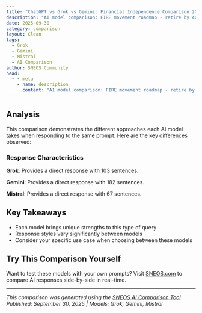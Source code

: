 ```yaml
---
title: "ChatGPT vs Grok vs Gemini: Financial Independence Comparison 2025"
description: "AI model comparison: FIRE movement roadmap - retire by 40 with detailed financial plan..."
date: 2025-09-30
category: comparison
layout: Clean
tags:
  - Grok
  - Gemini
  - Mistral
  - AI Comparison
author: SNEOS Community
head:
  - - meta
    - name: description
      content: "AI model comparison: FIRE movement roadmap - retire by 40 with detailed financial plan..."
---
```


<ChatComparison
  title="ChatGPT vs Grok vs Gemini: Financial Independence Comparison 2025"
  prompt="FIRE movement roadmap - retire by 40 with detailed financial plan"
  :responses='{
    "Grok": "The FIRE (Financial Independence, Retire Early) movement is a lifestyle and savings strategy aimed at achieving financial independence and retiring early, often by 40 or earlier. Retiring by 40 requires aggressive saving, strategic investing, and disciplined spending. Below is a detailed roadmap with a financial plan to help you achieve FIRE by 40. I\u0027ll assume you\u2019re starting in your 20s (e.g., at age 25) with 15 years to reach your goal. Adjust the numbers and timeline based on your starting age, income, and personal circumstances.\n\n---\n\n### **Key Principles of FIRE**\n1. **Save Aggressively**: Save 50-70% or more of your income.\n2. **Invest Smartly**: Grow your wealth through low-cost index funds, real estate, or other investments.\n3. **Minimize Expenses**: Live frugally by cutting unnecessary costs.\n4. **Know Your FIRE Number**: Calculate the amount you need to save to live off passive income (often using the 4% withdrawal rule).\n\n---\n\n### **Step 1: Assess Your Starting Point (Age 25)**\n- **Current Age**: 25\n- **Goal Retirement Age**: 40 (15 years to save and invest)\n- **Current Income**: Let\u2019s assume $60,000 per year after tax (adjust based on your situation)\n- **Current Savings**: Assume $10,000\n- **Current Debt**: Assume $0 (if you have debt, prioritize paying it off first)\n- **Estimated Annual Expenses in Retirement**: $40,000 (adjust based on your lifestyle and inflation)\n\n#### **Calculate Your FIRE Number**\n- The 4% withdrawal rule (a common FIRE guideline) suggests that you can withdraw 4% of your portfolio annually without depleting it.\n- FIRE Number = Annual Expenses / 0.04\n- FIRE Number = $40,000 / 0.04 = **$1,000,000**\n\n**Goal**: Save and invest $1,000,000 by age 40.\n\n---\n\n### **Step 2: Create a Budget and Maximize Savings Rate**\nTo retire by 40, you\u2019ll need to save and invest a significant portion of your income. Aim for a savings rate of 50-70%.\n\n#### **Sample Budget (Based on $60,000 Annual Income After Tax)**\n- **Annual Expenses**: $24,000 (40% of income)\n  - Housing: $9,600 ($800/month)\n  - Food: $3,600 ($300/month)\n  - Transportation: $2,400 ($200/month)\n  - Insurance/Healthcare: $2,400 ($200/month)\n  - Utilities/Internet: $1,800 ($150/month)\n  - Miscellaneous: $4,200 ($350/month)\n- **Annual Savings**: $36,000 (60% savings rate)\n\n**Note**: If your income is lower, focus on cutting expenses further or increasing income through side hustles or career growth. If your income is higher, save a larger percentage.\n\n---\n\n### **Step 3: Develop an Investment Strategy**\nThe key to reaching $1,000,000 in 15 years is to invest your savings in assets that grow over time. Historical stock market returns average 7-8% per year after inflation.\n\n#### **Investment Breakdown**\n- **Starting Savings**: $10,000\n- **Annual Savings**: $36,000\n- **Investment Return**: Assume 7% annual return compounded yearly\n- **Time Horizon**: 15 years\n\nUsing a compound interest calculator:\n- Saving $36,000/year at 7% for 15 years = **$879,000**\n- Initial $10,000 growing at 7% for 15 years = **$27,590**\n- **Total Portfolio at Age 40**: $879,000 \u002B $27,590 = **$906,590**\n\n**Gap to FIRE Number**: $1,000,000 - $906,590 = **$93,410**\n\n#### **How to Close the Gap**\n1. **Increase Income**: Earn more through promotions, career switches, or side hustles to boost savings.\n   - Example: Increasing income to $70,000/year and maintaining a 60% savings rate lets you save $42,000/year. Over 15 years at 7%, this results in $1,023,000 (including initial $10,000).\n2. **Increase Savings Rate**: Cut expenses further (e.g., save 65-70% of income).\n3. **Optimize Investments**: Consider a diversified portfolio with higher potential returns (e.g., mix of stocks, real estate, or small business investments).\n\n#### **Sample Investment Portfolio**\n- **70% Low-Cost Index Funds (e.g., S\u0026P 500 ETF like VOO or SPY)**: Low fees, broad market exposure.\n- **20% Bonds or Stable Assets**: For diversification and lower risk.\n- **10% Real Estate or Alternative Investments**: Rental properties or REITs for additional income streams.\n\n---\n\n### **Step 4: Manage Expenses and Lifestyle Inflation**\n- **Avoid Lifestyle Creep**: As your income rises, resist the urge to spend more. Redirect raises or bonuses to savings/investments.\n- **Track Spending**: Use budgeting apps like Mint or YNAB to monitor expenses.\n- **Live Below Your Means**: Consider cheaper housing, minimalist living, or DIY solutions to save money.\n\n#### **Adjust for Inflation**\n- Assume 2-3% inflation per year. In 15 years, your $40,000 annual expenses may rise to ~$54,000.\n- Adjusted FIRE Number: $54,000 / 0.04 = **$1,350,000**\n- To account for inflation, increase savings or aim for higher returns (e.g., 8%).\n\n---\n\n### **Step 5: Build Multiple Income Streams**\nRelying solely on a salary can limit your savings potential. Diversify income to accelerate FIRE:\n1. **Side Hustles**: Freelancing, tutoring, or online businesses can add $10,000-$20,000/year.\n2. **Real Estate**: Invest in rental properties for passive income.\n3. **Dividend Stocks**: Build a portfolio of dividend-paying stocks for additional income in retirement.\n\n#### **Example with Side Hustle**\n- Side Hustle Income: $15,000/year after tax\n- Save 80% of side hustle income: $12,000/year\n- Over 15 years at 7% return: **$293,000**\n- New Portfolio Total: $906,590 (from earlier) \u002B $293,000 = **$1,199,590**\n\n**Note**: This gets you closer to the adjusted FIRE number of $1,350,000.\n\n---\n\n### **Step 6: Plan for Healthcare and Emergencies**\n- **Emergency Fund**: Save 6-12 months of expenses ($20,000-$40,000) in a high-yield savings account before investing aggressively.\n- **Healthcare**: Research affordable insurance options post-retirement (e.g., ACA plans in the U.S.) or build a healthcare fund. Budget $5,000-$10,000/year for premiums or out-of-pocket costs.\n- **Taxes in Retirement**: Account for taxes on withdrawals (e.g., capital gains, dividends). Consult a financial advisor for tax-efficient strategies like Roth IRAs or 401(k) conversions.\n\n---\n\n### **Step 7: Milestones and Timeline**\nBreak down the 15-year journey into actionable milestones to stay motivated.\n\n#### **Age 25-30 (Years 1-5): Build the Foundation**\n- Save $36,000/year (total $180,000 saved).\n- Invest aggressively in index funds.\n- Build an emergency fund of $30,000.\n- Pay off any high-interest debt.\n- Expected Portfolio (with 7% return): ~$230,000 by age 30.\n\n#### **Age 30-35 (Years 6-10): Accelerate Growth**\n- Increase income to $80,000\u002B through career growth or side hustles.\n- Save $48,000/year (total $240,000 saved).\n- Explore real estate or other investments for diversification.\n- Expected Portfolio (with 7% return): ~$600,000 by age 35.\n\n#### **Age 35-40 (Years 11-15): Final Push**\n- Maintain or increase savings rate (60-70%).\n- Save $48,000/year (total $240,000 saved).\n- Fine-tune portfolio for stability as retirement approaches.\n- Expected Portfolio (with 7% return): ~$1,200,000-$1,350,000 by age 40.\n\n---\n\n### **Step 8: Post-FIRE Plan (Age 40 and Beyond)**\n- **Withdrawal Strategy**: Withdraw 4% annually ($40,000-$54,000 adjusted for inflation) from your portfolio.\n- **Diversify Income**: Use rental income, dividends, or part-time work to supplement withdrawals.\n- **Relocate if Needed**: Consider moving to a lower-cost area or country to stretch your savings.\n- **Reassess Regularly**: Monitor your portfolio and adjust withdrawals for market conditions or unexpected expenses.\n\n---\n\n### **Potential Challenges and Solutions**\n1. **Market Downturns**: A recession could impact returns. Solution: Maintain a diversified portfolio and an emergency fund.\n2. **Burnout**: High savings rates can be stressful. Solution: Balance frugality with small rewards or breaks.\n3. **Unexpected Expenses**: Medical emergencies or family obligations. Solution: Build a robust emergency fund and insurance coverage.\n4. **Income Stagnation**: If income doesn\u2019t grow, savings may fall short. Solution: Focus on skill development, networking, and side hustles.\n\n---\n\n### **Adjusted FIRE Number and Flexibility**\nIf $1,350,000 seems unattainable, consider **Lean FIRE** (minimalist lifestyle with lower expenses, e.g., $30,000/year = $750",
    "Gemini": "Okay, let\u0027s map out a potential FIRE (Financial Independence, Retire Early) roadmap targeting retirement by age 40.  This is a highly ambitious goal, so it requires a significant commitment to saving, investing, and potentially income generation.  This is a general template and needs to be customized based on your specific income, expenses, and risk tolerance.\n\n**I. Understanding the Landscape (Before Age 25 - or Current Age if Older)**\n\n*   **A.  Current Financial Assessment:**\n\n    *   **1.  Net Worth Calculation:**  Calculate your current net worth.  Assets (cash, investments, property) minus liabilities (debts).\n    *   **2.  Income \u0026 Expenses Tracking:**  Meticulously track every dollar coming in and going out for at least 3-6 months. Use budgeting software (YNAB, Mint, Personal Capital), spreadsheets, or a budgeting app.\n    *   **3.  Debt Assessment:**  List all debts (student loans, credit cards, car loans, mortgage). Include interest rates and minimum payments.\n    *   **4.  Investment Assessment:**  What investments do you have currently? What are the returns? What are the tax implications?\n\n*   **B.  Define Your \u0022Retirement\u0022 Lifestyle:**\n\n    *   **1.  Estimate Annual Expenses:**  This is *crucial*.  Estimate your desired annual spending in retirement.  Be realistic.  Consider:\n        *   Housing (mortgage, rent, property taxes, insurance, maintenance)\n        *   Food (groceries, dining out)\n        *   Transportation (car payments, insurance, gas, public transport)\n        *   Healthcare (insurance premiums, out-of-pocket costs)\n        *   Travel \u0026 Entertainment\n        *   Utilities (electricity, water, gas, internet, phone)\n        *   Personal Care (clothing, grooming)\n        *   Insurance (life, disability, umbrella)\n        *   Hobbies \u0026 Activities\n        *   Gifts \u0026 Donations\n        *   Contingency Fund (unexpected expenses)\n    *   **2.  Consider Inflation:**  Factor in inflation.  A good starting point is to use a historical average of 3% per year.  Project your future expenses in *today\u0027s dollars*.\n    *   **3.  Location, Location, Location:**  Where do you plan to live?  Cost of living varies significantly.  Consider lower-cost areas or even FIRE-friendly countries.\n\n*   **C.  Determine Your FIRE Number:**\n\n    *   **1.  The 4% Rule:**  A common guideline is the 4% rule.  This suggests you can withdraw 4% of your portfolio annually, adjusted for inflation, and have a high probability of not running out of money over a 30-year retirement.\n    *   **2.  Calculate FIRE Number:**  Multiply your estimated annual expenses by 25 (1 / 0.04 = 25).  For example, if you estimate needing $50,000 per year, your FIRE number is $1,250,000.\n    *   **3.  Other Withdrawal Rates:** The 4% rule is a starting point. It\u0027s important to use a retirement calculator or financial advisor to look at other options. Some studies show that with low interest rates and high inflation rates, you should be closer to 3%.\n    *   **4.  Social Security and Pension:** Consider what your social security and pension may be, so you can subtract that from your estimated annual expenses.\n\n*   **D.  Timeframe:**\n\n    *   How many years do you have to reach your goal?\n\n**II.  The Accumulation Phase (Ages 25-40)**\n\n*   **A.  Maximize Income:**\n\n    *   **1.  Career Development:**  Invest in your skills and knowledge to increase your earning potential.  Consider:\n        *   Further education (degrees, certifications)\n        *   Networking\n        *   Job hopping (strategically, for significant salary increases)\n        *   Negotiating salary increases\n    *   **2.  Side Hustles \u0026 Entrepreneurship:**  Explore additional income streams.  This is often critical for early retirement.  Examples:\n        *   Freelancing (writing, design, coding)\n        *   Online businesses (e-commerce, affiliate marketing, blogging)\n        *   Real estate (rental properties)\n        *   Part-time jobs\n    *   **3.  Increase Income Over Time:** Aim to increase income each year. It\u0027s more difficult to save more money the lower your income is.\n\n*   **B.  Aggressive Saving \u0026 Investing:**\n\n    *   **1.  High Savings Rate:**  Aim for a savings rate of at least 50%, and ideally 70% or higher, of your *after-tax* income.  This is the cornerstone of FIRE.\n    *   **2.  Debt Reduction:**  Prioritize paying off high-interest debt (credit cards, personal loans) as quickly as possible. Use the debt avalanche or snowball method.\n    *   **3.  Optimize Retirement Accounts:**\n        *   **401(k) / 403(b):** Contribute enough to your employer\u0027s plan to maximize any employer match. This is \u0022free money.\u0022\n        *   **IRA (Roth or Traditional):**  Contribute the maximum amount allowed each year.\n        *   **HSA (Health Savings Account):**  If eligible, contribute to an HSA.  It offers triple tax advantages (tax-deductible contributions, tax-free growth, tax-free withdrawals for qualified healthcare expenses).  You can invest the funds within the HSA.\n        *   **Backdoor Roth:** If your income exceeds the limits for contributing directly to a Roth IRA, research the backdoor Roth IRA strategy.\n    *   **4.  Taxable Brokerage Account:**  Once you\u0027ve maxed out your tax-advantaged accounts, invest in a taxable brokerage account.  This provides flexibility for early withdrawals.\n    *   **5.  Investment Strategy:**\n        *   **Diversification:**  Diversify your investments across different asset classes (stocks, bonds, real estate).\n        *   **Index Funds \u0026 ETFs:**  Consider low-cost index funds and ETFs (Exchange-Traded Funds) that track broad market indexes (e.g., S\u0026P 500, total stock market).\n        *   **Asset Allocation:**  Adjust your asset allocation based on your risk tolerance and time horizon.  A common strategy for younger investors is to have a higher allocation to stocks (80-90%) due to their higher growth potential.\n        *   **Rebalancing:**  Regularly rebalance your portfolio to maintain your desired asset allocation.\n        *   **Consider Real Estate:** Real estate can be a valuable asset but can also be illiquid.\n    *   **6.  Avoid Lifestyle Inflation:**  Resist the urge to increase your spending as your income grows.  Direct any extra income towards savings and investments.\n\n*   **C.  Minimize Expenses:**\n\n    *   **1.  Budgeting \u0026 Tracking:**  Continue tracking your expenses and look for areas to cut back.\n    *   **2.  Housing:**  This is often the biggest expense. Consider:\n        *   Downsizing\n        *   House hacking (renting out a portion of your home)\n        *   Living in a lower-cost area\n    *   **3.  Transportation:**\n        *   Drive a reliable, fuel-efficient car.\n        *   Use public transportation, bike, or walk when possible.\n    *   **4.  Food:**\n        *   Cook at home more often.\n        *   Meal plan.\n        *   Reduce eating out.\n    *   **5.  Entertainment:**\n        *   Find free or low-cost activities.\n        *   Utilize libraries and community resources.\n    *   **6.  Subscriptions \u0026 Memberships:**  Review all subscriptions and cancel those you don\u0027t use regularly.\n\n*   **D.  Contingency Planning:**\n\n    *   **1.  Emergency Fund:**  Maintain a robust emergency fund (3-6 months of living expenses) in a high-yield savings account.\n    *   **2.  Insurance:**  Ensure you have adequate health, life, disability, and property insurance.\n\n**III.  The Decumulation Phase (Age 40 and Beyond)**\n\n*   **A.  Withdrawal Strategy:**\n\n    *   **1.  Refine FIRE Number:** Re-evaluate your FIRE number closer to retirement. Consider any changes in your expenses, investment returns, or life circumstances.\n    *   **2.  Sequence of Returns Risk:**  Be aware of sequence of returns risk.  Poor investment returns in the early years of retirement can significantly impact your portfolio\u0027s longevity.\n    *   **3.  Withdrawal Order:**  Determine the optimal order for withdrawing funds from different accounts. Generally, it\u0027s best to withdraw from taxable accounts first to minimize taxes, then tax-deferred accounts (401(k), IRA), and finally Roth accounts (which offer tax-free withdrawals).\n    *   **4.  Tax Optimization:**  Work with a tax advisor to minimize taxes in retirement. Consider Roth conversions.\n    *   **5.  Dynamic Withdrawal Strategies:** Consider more sophisticated withdrawal strategies that adjust withdrawals based on market conditions.  Examples include:\n        *   Variable Percentage Withdrawal (VPW)\n        *   Guardrails approach\n    *   **6.  Part-Time Work/Consulting:** Consider doing part-time work or consulting for fun and income.\n\n*   **B.  Healthcare:**\n\n    *   **1.  Healthcare Costs:**  Healthcare is a major expense in retirement. Research options for health insurance, including:\n        *   Affordable Care Act (ACA) marketplace\n        *   Early Medicare access (if eligible)\n        *   COBRA (temporary continuation of employer-sponsored health insurance)\n        *   International health insurance (if retiring abroad)\n    *   **2.  Long-Term Care Insurance:**  Consider long-term care insurance to protect against the potentially devastating costs of long-term care.\n\n*   **C.  Ongoing Portfolio Management:**\n\n    *   **1.  Monitor Investments:**  Regularly monitor your investments and make adjustments as needed.\n    *   **2.  Rebalance Portfolio:**  Continue to rebalance your portfolio to maintain your desired asset allocation.\n    *   **3.  Stay Informed:**  Stay informed about market trends, economic conditions, and changes in tax laws.\n\n*   **D.  Lifestyle Adjustments:**\n\n    *   **1.  Flexibility:**  Be prepared to adjust your lifestyle and spending as needed.  Retirement is not a fixed state.\n    *   **2.  Purpose \u0026 Fulfillment:**  Find purpose and fulfillment in your retirement activities.  Consider volunteering, pursuing hobbies, spending time with loved ones, or starting a new business.\n    *   **3.  Staying Active and Healthy:** Make sure to prioritize activity and healthy eating to keep up quality of life.\n\n**IV. Important Considerations**\n\n*   **A.  Social Security:**  Factor in Social Security benefits, but don\u0027t rely on them solely.  Consider the impact of claiming Social Security at different ages.\n*   **B.  Taxes:**  Taxes are a significant factor in FIRE.  Consult with a tax advisor to develop a tax-efficient retirement strategy.\n*   **C.  Estate Planning:**  Create a comprehensive estate plan, including a will, trust, and powers of attorney.\n*   **D.  Inflation:**  Always consider inflation when planning for retirement.\n*   **E.  Healthcare:** Make sure to estimate healthcare costs accurately.\n*   **F.  Flexibility:**  Be prepared to adjust your plans as needed. Life is unpredictable.\n*   **G.  Mental Health:** FIRE can be a stressful endeavor. Prioritize your mental health and seek support if needed.\n*   **H.  Professional Advice:**  Consider consulting with a qualified financial advisor, tax advisor, and estate planning attorney.\n\n**Example Spreadsheet Template (Simplified):**\n\n| Category                 | Year 1 | Year 2 | Year 3 | Year 4 | Year 5 | ... | Year 15 |\n| :----------------------- | :----- | :----- | :----- | :----- | :----- | :-: | :------ |\n| **Income**               |        |        |        |        |        |     |         |\n| Salary                   |        |        |        |        |        |     |         |\n| Side Hustle Income      |        |        |        |        |        |     |         |\n| **Expenses**              |        |        |        |        |        |     |         |\n| Housing                  |        |        |        |        |        |     |         |\n| Food                     |        |        |        |        |        |     |         |\n| Transportation           |        |        |        |        |        |     |         |\n| Healthcare               |        |        |        |        |        |     |         |\n| Other Expenses           |        |        |        |        |        |     |         |\n| **Total Expenses**        |        |        |        |        |        |     |         |\n| **Savings \u0026 Investments** |        |        |        |        |        |     |         |\n| 401(k)                   |        |        |        |        |        |     |         |\n| IRA                      |        |        |        |        |        |     |         |\n| Brokerage Account        |        |        |        |        |        |     |         |\n| **Net Savings**            |        |        |        |        |        |     |         |\n| **Portfolio Value**       |        |        |        |        |        |     |         |\n| Start Balance            |        |        |        |        |        |     |         |\n| Contributions            |        |        |        |        |        |     |         |\n| Investment Growth (Est.) |        |        |        |        |        |     |         |\n| End Balance              |        |        |        |        |        |     |         |\n\n**Key Takeaways:**\n\n*   **Discipline is Paramount:**  FIRE requires unwavering discipline in saving and investing.\n*   **Flexibility is Essential:**  Be prepared to adjust your plans as needed.\n*   **Seek Expert Advice:**  Consult with qualified professionals.\n*   **Lifestyle Design:**  Think carefully about the kind of life you want to live in retirement. FIRE isn\u0027t just about money; it\u0027s about freedom and fulfillment.\n*   **Consider Part-Time work:** Part-time work can make a big difference in your retirement and make it easier to make ends meet.\n\nThis roadmap is a starting point.  You\u0027ll need to customize it to your individual circumstances. Good luck!\n",
    "Mistral": "The FIRE (Financial Independence, Retire Early) movement is a lifestyle strategy aimed at accumulating enough assets to retire earlier than traditional retirement ages. Here\u0027s a detailed roadmap and financial plan to help you retire by 40:\n\n### 1. **Assess Your Current Financial Situation**\n   - **Income:** Determine your current income and potential for future increases.\n   - **Expenses:** Track your monthly expenses to understand your spending habits.\n   - **Debt:** Evaluate your current debt (e.g., student loans, credit cards, mortgage) and create a plan to pay it off.\n   - **Savings:** Assess your current savings and investments.\n\n### 2. **Set Clear Financial Goals**\n   - **Retirement Age:** Aim for 40 years old.\n   - **Annual Expenses:** Estimate your annual expenses in retirement.\n   - **Savings Rate:** Aim for a high savings rate, typically 50% or more of your income.\n   - **Investment Returns:** Assume a conservative annual return rate (e.g., 7%).\n\n### 3. **Create a Budget**\n   - **Essential Expenses:** Housing, food, utilities, transportation.\n   - **Discretionary Expenses:** Entertainment, travel, hobbies.\n   - **Savings:** Allocate a significant portion of your income to savings and investments.\n\n### 4. **Pay Off High-Interest Debt**\n   - Prioritize paying off high-interest debt (e.g., credit cards) to free up more money for savings and investments.\n\n### 5. **Build an Emergency Fund**\n   - Aim for 3-6 months\u0027 worth of living expenses in a liquid, easily accessible account.\n\n### 6. **Maximize Retirement Accounts**\n   - **401(k) or 403(b):** Contribute up to the annual limit, especially if your employer offers a match.\n   - **IRA:** Contribute to a traditional or Roth IRA, depending on your tax situation.\n   - **HSA:** If eligible, contribute to a Health Savings Account for tax-advantaged savings.\n\n### 7. **Invest Wisely**\n   - **Diversified Portfolio:** Invest in a mix of stocks, bonds, and other assets.\n   - **Low-Cost Index Funds:** Consider low-cost index funds or ETFs for passive investing.\n   - **Real Estate:** Explore real estate investments for additional income streams.\n\n### 8. **Increase Your Income**\n   - **Career Advancement:** Seek promotions, raises, or higher-paying jobs.\n   - **Side Hustles:** Start a side business or freelance work to supplement your income.\n   - **Passive Income:** Invest in dividend stocks, rental properties, or other passive income sources.\n\n### 9. **Optimize Taxes**\n   - **Tax-Efficient Investing:** Use tax-advantaged accounts and strategies to minimize your tax burden.\n   - **Tax Loss Harvesting:** Sell losing investments to offset gains and reduce taxes.\n   - **Tax Planning:** Consult with a tax professional to optimize your tax situation.\n\n### 10. **Monitor and Adjust**\n   - **Regular Reviews:** Review your financial plan and investments regularly (e.g., quarterly or annually).\n   - **Adjust Goals:** Be flexible and adjust your goals and strategies as needed based on market conditions and personal circumstances.\n\n### 11. **Plan for Healthcare**\n   - **Health Insurance:** Ensure you have adequate health insurance coverage.\n   - **Health Savings:** Build a reserve for healthcare expenses, especially if you plan to retire before Medicare eligibility.\n\n### 12. **Consider Early Retirement Challenges**\n   - **Healthcare Costs:** Plan for higher healthcare costs before Medicare eligibility.\n   - **Social Security:** Understand the implications of early retirement on Social Security benefits.\n   - **Withdrawal Strategy:** Develop a withdrawal strategy to ensure your savings last throughout retirement.\n\n### 13. **Seek Professional Advice**\n   - **Financial Advisor:** Consider working with a financial advisor who specializes in early retirement planning.\n   - **Tax Professional:** Consult with a tax professional to optimize your tax situation.\n\n### Sample Financial Plan\n\n#### **Assumptions:**\n   - **Current Age:** 30\n   - **Annual Income:** $100,000\n   - **Annual Expenses:** $50,000\n   - **Savings Rate:** 50%\n   - **Investment Return:** 7%\n   - **Retirement Age:** 40\n\n#### **Yearly Savings:**\n   - **Annual Savings:** $50,000\n   - **Total Savings Over 10 Years:** $500,000 (without compounding)\n\n#### **Investment Growth:**\n   - **Year 1:** $50,000\n   - **Year 2:** $103,500 (50,000 \u002B 50,000 * 1.07)\n   - **Year 3:** $161,049 (103,500 \u002B 50,000 * 1.07)\n   - ...\n   - **Year 10:** $1,067,658 (assuming 7% annual return)\n\n#### **Retirement Savings Needed:**\n   - **Annual Expenses in Retirement:** $50,000\n   - **Withdrawal Rate:** 4%\n   - **Total Savings Needed:** $1,250,000 ($50,000 / 0.04)\n\n#### **Gap to Fill:**\n   - **Current Savings by Age 40:** $1,067,658\n   - **Additional Savings Needed:** $182,342\n\n#### **Strategies to Fill the Gap:**\n   - **Increase Savings Rate:** Aim for a higher savings rate.\n   - **Increase Income:** Seek additional income sources.\n   - **Investment Returns:** Aim for higher investment returns.\n   - **Reduce Expenses:** Lower annual expenses in retirement.\n\nBy following this roadmap and financial plan, you can work towards achieving financial independence and retiring by the age of 40."
  }'
  published-date="11:23"
/>

## Analysis

This comparison demonstrates the different approaches each AI model takes when responding to the same prompt. Here are the key differences observed:

### Response Characteristics

**Grok**: Provides a direct response with 103 sentences. 

**Gemini**: Provides a direct response with 182 sentences. 

**Mistral**: Provides a direct response with 67 sentences. 

## Key Takeaways

- Each model brings unique strengths to this type of query
- Response styles vary significantly between models
- Consider your specific use case when choosing between these models

## Try This Comparison Yourself

Want to test these models with your own prompts? Visit [SNEOS.com](https://sneos.com) to compare AI responses side-by-side in real-time.

---

*This comparison was generated using the [SNEOS AI Comparison Tool](https://sneos.com)*
*Published: September 30, 2025 | Models: Grok, Gemini, Mistral*
